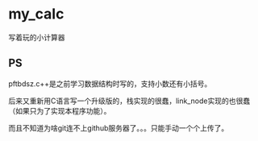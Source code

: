 # my_calc
写着玩的小计算器


## PS
pftbdsz.c++是之前学习数据结构时写的，支持小数还有小括号。

后来又重新用C语言写一个升级版的，栈实现的很蠢，link_node实现的也很蠢（如果只为了实现本程序功能）。

而且不知道为啥git连不上github服务器了。。。只能手动一个个上传了。

